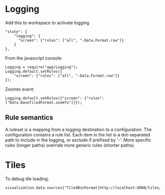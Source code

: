 ---
---

# Logging

Add this to workspace to activate logging

    "state": {
        "logging": {
          "screen": {"rules": ["all", "-Data.Format.row"]}
        }
    },

From the javascript console:

    Logging = require("app/Logging");
    Logging.default.setRules({
        "screen": {"rules": ["all", "-Data.Format.row"]}
    });

Zoomto event:

    Logging.default.setRules({"screen": {"rules": ["Data.BaseTiledFormat.zoomTo"]}});

## Rule semantics

A ruleset is a mapping from a logging destination to a configuration.
The configuration contains a rule list. Each item in the list is a
dot-separated path to include in the logging, or exclude if prefixed
by '-'. More specific rules (longer paths) override more generic rules
(shorter paths).


# Tiles
To debug tile loading:

    visualization.data.sources["TiledBinFormat|http://localhost:8000/tiles/tiledata3"].source.printTree()
